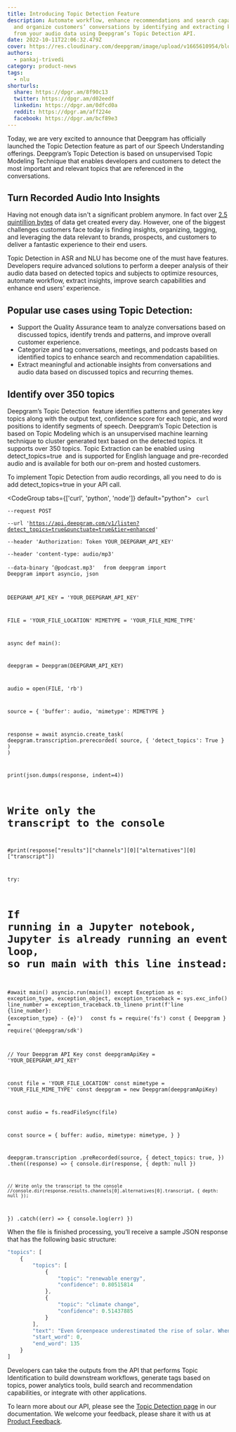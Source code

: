 ```yaml
---
title: Introducing Topic Detection Feature
description: Automate workflow, enhance recommendations and search capabilities,
  and organize customers’ conversations by identifying and extracting key topics
  from your audio data using Deepgram’s Topic Detection API.
date: 2022-10-11T22:06:32.479Z
cover: https://res.cloudinary.com/deepgram/image/upload/v1665610954/blog/Introducing%20Topic%20Detection%20Feature/2210-Topic-Detection-feature-featured-1200x630_2x_j0qroc.png
authors:
  - pankaj-trivedi
category: product-news
tags:
  - nlu
shorturls:
  share: https://dpgr.am/8f90c13
  twitter: https://dpgr.am/d02eedf
  linkedin: https://dpgr.am/0dfcd0a
  reddit: https://dpgr.am/aff224e
  facebook: https://dpgr.am/bcf89e3
---
```


Today, we are very excited to announce that Deepgram has officially launched the Topic Detection feature as part of our Speech Understanding offerings. Deepgram’s Topic Detection is based on unsupervised Topic Modeling Technique that enables developers and customers to detect the most important and relevant topics that are referenced in the conversations. 

## Turn Recorded Audio Into Insights

Having not enough data isn't a significant problem anymore. In fact over [2.5 quintillion bytes](https://seedscientific.com/how-much-data-is-created-every-day/) of data get created every day. However, one of the biggest challenges customers face today is finding insights, organizing, tagging, and leveraging the data relevant to brands, prospects, and customers to deliver a fantastic experience to their end users. 

Topic Detection in ASR and NLU has become one of the must have features. Developers require advanced solutions to perform a deeper analysis of their audio data based on detected topics and subjects to optimize resources, automate workflow, extract insights, improve search capabilities and enhance end users' experience.

## Popular use cases using Topic Detection:

*   Support the Quality Assurance team to analyze conversations based on discussed topics, identify trends and patterns, and improve overall customer experience.
*   Categorize and tag conversations, meetings, and podcasts based on identified topics to enhance search and recommendation capabilities.
*   Extract meaningful and actionable insights from conversations and audio data based on discussed topics and recurring themes.

## Identify over 350 topics

Deepgram’s Topic Detection  feature identifies patterns and generates key topics along with the output text, confidence score for each topic, and word positions to identify segments of speech. Deepgram’s Topic Detection is based on Topic Modeling which is an unsupervised machine learning technique to cluster generated text based on the detected topics. It supports over 350 topics. Topic Extraction can be enabled using detect\_topics=true  and is supported for English language and pre-recorded audio and is available for both our on-prem and hosted customers.

To implement Topic Detection from audio recordings, all you need to do is add detect\_topics=true in your API call.

<CodeGroup tabs={['curl', 'python', 'node']} default="python">
    <CodeBlock tab="curl">
        <Code lang="shell" code="curl">
curl \
    --request POST \
    --url 'https://api.deepgram.com/v1/listen?detect_topics=true&punctuate=true&tier=enhanced' \
    --header 'Authorization: Token YOUR_DEEPGRAM_API_KEY' \
    --header 'content-type: audio/mp3' \
    --data-binary ‘@podcast.mp3'
        </Code>
    </CodeBlock>
    <CodeBlock tab="python">
        <Code lang="python">
from deepgram import Deepgram
import asyncio, json

DEEPGRAM_API_KEY = 'YOUR_DEEPGRAM_API_KEY'

FILE = 'YOUR_FILE_LOCATION'
MIMETYPE = 'YOUR_FILE_MIME_TYPE'

async def main():

  deepgram = Deepgram(DEEPGRAM_API_KEY)

  audio = open(FILE, 'rb')

  source = {
    'buffer': audio,
    'mimetype': MIMETYPE
  }

  response = await asyncio.create_task(
    deepgram.transcription.prerecorded(
      source,
      {
        'detect_topics': True
      }
    )
  )

  print(json.dumps(response, indent=4))

  # Write only the transcript to the console
  #print(response["results"]["channels"][0]["alternatives"][0]["transcript"])

try:
  # If running in a Jupyter notebook, Jupyter is already running an event loop, so run main with this line instead:
  #await main()
  asyncio.run(main())
except Exception as e:
  exception_type, exception_object, exception_traceback = sys.exc_info()
  line_number = exception_traceback.tb_lineno
  print(f'line {line_number}: {exception_type} - {e}')
        </Code>
    </CodeBlock>
    <CodeBlock tab="node">
        <Code lang="node">
        const fs = require('fs')
const { Deepgram } = require('@deepgram/sdk')

// Your Deepgram API Key
const deepgramApiKey = 'YOUR_DEEPGRAM_API_KEY'

const file = 'YOUR_FILE_LOCATION'
const mimetype = 'YOUR_FILE_MIME_TYPE'
const deepgram = new Deepgram(deepgramApiKey)

const audio = fs.readFileSync(file)

const source = {
    buffer: audio,
    mimetype: mimetype,
  }
}

deepgram.transcription
  .preRecorded(source, {
    detect_topics: true,
  })
  .then((response) => {
    console.dir(response, { depth: null })

    // Write only the transcript to the console
    //console.dir(response.results.channels[0].alternatives[0].transcript, { depth: null });
  })
  .catch((err) => {
    console.log(err)
  })
        </Code>
    </CodeBlock>
</CodeGroup>

When the file is finished processing, you’ll receive a sample JSON response that has the following basic structure:

```js
"topics": [
    {
        "topics": [
            {
                "topic": "renewable energy",
                "confidence": 0.80515814
            },
            {
                "topic": "climate change",
                "confidence": 0.51437885
            }
        ],
        "text": "Even Greenpeace underestimated the rise of solar. When one of the world's largest environmental advocacy groups released an optimistic industry analysis called the energy revolution in twenty ten. It was far more ambitious than any government predictions, and it still got it wrong. Greenpeace estimated that by twenty twenty, the world would have three hundred and thirty five thousand megawatts of installed solar photovoltaic capacity…...",
        "start_word": 0,
        "end_word": 135
    }
]
```

Developers can take the outputs from the API that performs Topic Identification to build downstream workflows, generate tags based on topics, power analytics tools, build search and recommendation capabilities, or integrate with other applications. 

To learn more about our API, please see the [Topic Detection page](https://developers.deepgram.com/documentation/features/topic-detection/) in our documentation. We welcome your feedback, please share it with us at [Product Feedback](https://deepgram.hellonext.co/b/feedback).
